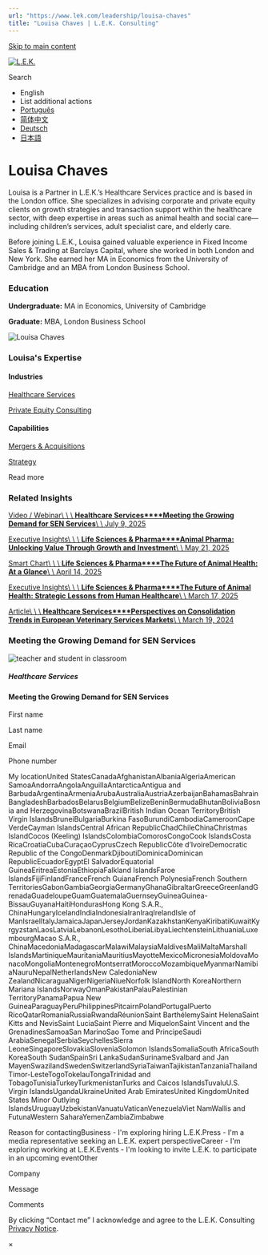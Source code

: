 ```yaml
---
url: "https://www.lek.com/leadership/louisa-chaves"
title: "Louisa Chaves | L.E.K. Consulting"
---
```


[Skip to main content](https://www.lek.com/leadership/louisa-chaves#main-content)

[![L.E.K.](https://www.lek.com/themes/lek/images/new-logo.svg)](https://www.lek.com/ "L.E.K.")

Search

- English
- List additional actions
- [Português](https://www.lek.com/pt-br/lek-brazil)
- [简体中文](https://www.lek.com/zh-hant/lek-china)
- [Deutsch](https://www.lek.com/de/lek-germany)
- [日本語](https://www.lek.com/ja/lek-japan)

# Louisa Chaves

Louisa is a Partner in L.E.K.’s Healthcare Services practice and is based in the London office. She specializes in advising corporate and private equity clients on growth strategies and transaction support within the healthcare sector, with deep expertise in areas such as animal health and social care—including children’s services, adult specialist care, and elderly care.

Before joining L.E.K., Louisa gained valuable experience in Fixed Income Sales & Trading at Barclays Capital, where she worked in both London and New York. She earned her MA in Economics from the University of Cambridge and an MBA from London Business School.

### Education

**Undergraduate:** MA in Economics, University of Cambridge

**Graduate:** MBA, London Business School

![Louisa Chaves](https://www.lek.com/sites/default/files/profile-images/louisa-chaves-web.png)

### Louisa's Expertise

#### Industries

[Healthcare Services](https://www.lek.com/industries/healthcare-services)

[Private Equity Consulting](https://www.lek.com/industries/private-equity-pe)

#### Capabilities

[Mergers & Acquisitions](https://www.lek.com/capabilities/mergers-acquisitions)

[Strategy](https://www.lek.com/capabilities/strategy)

Read more

### Related Insights

[Video / Webinar\\
\\
\\
**Healthcare Services****Meeting the Growing Demand for SEN Services**\\
\\
July 9, 2025](https://www.lek.com/insights/hea/eu/vd/meeting-growing-demand-sen-services)

[Executive Insights\\
\\
\\
**Life Sciences & Pharma****Animal Pharma: Unlocking Value Through Growth and Investment**\\
\\
May 21, 2025](https://www.lek.com/insights/hea/eu/ei/animal-pharma-unlocking-value-through-growth-and-investment)

[Smart Chart\\
\\
\\
**Life Sciences & Pharma****The Future of Animal Health: At a Glance**\\
\\
April 14, 2025](https://www.lek.com/insights/hea/eu/sc/future-animal-health-glance)

[Executive Insights\\
\\
\\
**Life Sciences & Pharma****The Future of Animal Health: Strategic Lessons from Human Healthcare**\\
\\
March 17, 2025](https://www.lek.com/insights/hea/eu/ei/future-animal-health-strategic-lessons-human-healthcare)

[Article\\
\\
\\
**Healthcare Services****Perspectives on Consolidation Trends in European Veterinary Services Markets**\\
\\
March 19, 2024](https://www.lek.com/insights/hea/eu/ar/perspectives-consolidation-trends-european-veterinary-services-markets)

### Meeting the Growing Demand for SEN Services

![teacher and student in classroom](https://www.lek.com/sites/default/files/teaser-images/sen-services-teaser.png)

##### Healthcare Services

#### Meeting the Growing Demand for SEN Services

First name

Last name

Email

Phone number

My locationUnited StatesCanadaAfghanistanAlbaniaAlgeriaAmerican SamoaAndorraAngolaAnguillaAntarcticaAntigua and BarbudaArgentinaArmeniaArubaAustraliaAustriaAzerbaijanBahamasBahrainBangladeshBarbadosBelarusBelgiumBelizeBeninBermudaBhutanBoliviaBosnia and HerzegovinaBotswanaBrazilBritish Indian Ocean TerritoryBritish Virgin IslandsBruneiBulgariaBurkina FasoBurundiCambodiaCameroonCape VerdeCayman IslandsCentral African RepublicChadChileChinaChristmas IslandCocos (Keeling) IslandsColombiaComorosCongoCook IslandsCosta RicaCroatiaCubaCuraçaoCyprusCzech RepublicCôte d’IvoireDemocratic Republic of the CongoDenmarkDjiboutiDominicaDominican RepublicEcuadorEgyptEl SalvadorEquatorial GuineaEritreaEstoniaEthiopiaFalkland IslandsFaroe IslandsFijiFinlandFranceFrench GuianaFrench PolynesiaFrench Southern TerritoriesGabonGambiaGeorgiaGermanyGhanaGibraltarGreeceGreenlandGrenadaGuadeloupeGuamGuatemalaGuernseyGuineaGuinea-BissauGuyanaHaitiHondurasHong Kong S.A.R., ChinaHungaryIcelandIndiaIndonesiaIranIraqIrelandIsle of ManIsraelItalyJamaicaJapanJerseyJordanKazakhstanKenyaKiribatiKuwaitKyrgyzstanLaosLatviaLebanonLesothoLiberiaLibyaLiechtensteinLithuaniaLuxembourgMacao S.A.R., ChinaMacedoniaMadagascarMalawiMalaysiaMaldivesMaliMaltaMarshall IslandsMartiniqueMauritaniaMauritiusMayotteMexicoMicronesiaMoldovaMonacoMongoliaMontenegroMontserratMoroccoMozambiqueMyanmarNamibiaNauruNepalNetherlandsNew CaledoniaNew ZealandNicaraguaNigerNigeriaNiueNorfolk IslandNorth KoreaNorthern Mariana IslandsNorwayOmanPakistanPalauPalestinian TerritoryPanamaPapua New GuineaParaguayPeruPhilippinesPitcairnPolandPortugalPuerto RicoQatarRomaniaRussiaRwandaRéunionSaint BarthélemySaint HelenaSaint Kitts and NevisSaint LuciaSaint Pierre and MiquelonSaint Vincent and the GrenadinesSamoaSan MarinoSao Tome and PrincipeSaudi ArabiaSenegalSerbiaSeychellesSierra LeoneSingaporeSlovakiaSloveniaSolomon IslandsSomaliaSouth AfricaSouth KoreaSouth SudanSpainSri LankaSudanSurinameSvalbard and Jan MayenSwazilandSwedenSwitzerlandSyriaTaiwanTajikistanTanzaniaThailandTimor-LesteTogoTokelauTongaTrinidad and TobagoTunisiaTurkeyTurkmenistanTurks and Caicos IslandsTuvaluU.S. Virgin IslandsUgandaUkraineUnited Arab EmiratesUnited KingdomUnited States Minor Outlying IslandsUruguayUzbekistanVanuatuVaticanVenezuelaViet NamWallis and FutunaWestern SaharaYemenZambiaZimbabwe

Reason for contactingBusiness - I'm exploring hiring L.E.K.Press - I'm a media representative seeking an L.E.K. expert perspectiveCareer - I'm exploring working at L.E.K.Events - I'm looking to invite L.E.K. to participate in an upcoming eventOther

Company

Message

Comments

By clicking “Contact me” I acknowledge and agree to the L.E.K. Consulting [Privacy Notice](https://www.lek.com/lek-consulting-privacy-policy).

×